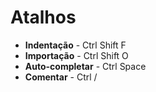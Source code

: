 # Atalhos

- **Indentação** - Ctrl Shift F
- **Importação** - Ctrl Shift O
- **Auto-completar** - Ctrl Space
- **Comentar** - Ctrl /